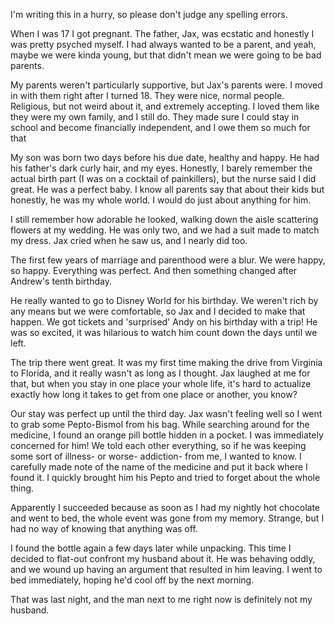 I'm writing this in a hurry, so please don't judge any spelling errors.

When I was 17 I got pregnant. The father, Jax, was ecstatic and honestly I was pretty psyched myself. I had always wanted to be a parent, and yeah, maybe we were kinda young, but that didn't mean we were going to be bad parents. 

My parents weren't particularly supportive, but Jax's parents were. I moved in with them right after I turned 18. They were nice, normal people. Religious, but not weird about it, and extremely accepting. I loved them like they were my own family, and I still do. They made sure I could stay in school and become financially independent,  and I owe them so much for that

My son was born two days before his due date, healthy and happy. He had his father's dark curly hair, and my eyes. Honestly, I barely remember the actual birth part (I was on a cocktail of painkillers), but the nurse said I did great. He was a perfect baby. I know all parents say that about their kids but honestly, he was my whole world. I would do just about anything for him. 

I still remember how adorable he looked, walking down the aisle scattering flowers at my wedding. He was only two, and we had a suit made to match my dress. Jax cried when he saw us, and I nearly did too.

The first few years of marriage and parenthood were a blur. We were happy, so happy. Everything was perfect. And then something changed after Andrew's tenth birthday.

He really wanted to go to Disney World for his birthday. We weren't rich by any means but we were comfortable, so Jax and I decided to make that happen. We got tickets and 'surprised' Andy on his birthday with a trip! He was so excited, it was hilarious to watch him count down the days until we left.

The trip there went great. It was my first time making the drive from Virginia to Florida, and it really wasn't as long as I thought. Jax laughed at me for that, but when you stay in one place your whole life, it's hard to actualize exactly how long it takes to get from one place or another, you know?

Our stay was perfect up until the third day. Jax wasn't feeling well so I went to grab some Pepto-Bismol from his bag. While searching around for the medicine, I found an orange pill bottle hidden in a pocket. I was immediately concerned for him! We told each other everything, so if he was keeping some sort of illness- or worse- addiction- from me, I wanted to know. I carefully made note of the name of the medicine and put it back where I found it. I quickly brought him his Pepto and tried to forget about the whole thing.

Apparently I succeeded because as soon as I had my nightly hot chocolate and went to bed, the whole event was gone from my memory. Strange, but I had no way of knowing that anything was off.

I found the bottle again a few days later while unpacking. This time I decided to flat-out confront my husband about it. He was behaving oddly, and we wound up having an argument that resulted in him leaving. I went to bed immediately, hoping he'd cool off by the next morning.

That was last night, and the man next to me right now is definitely not my husband.